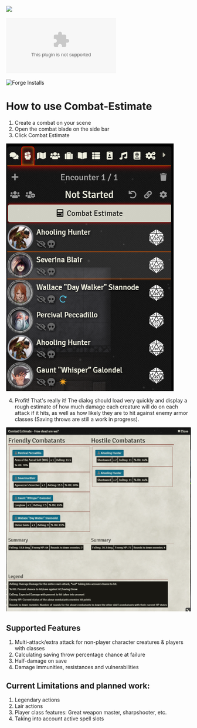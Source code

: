 ![](https://img.shields.io/badge/Foundry-v9.269-informational)
<!--- Downloads @ Latest Badge -->
<!--- replace <user>/<repo> with your username/repository -->
![Latest Release Download Count](https://img.shields.io/github/downloads/etriebe/combat-estimate/latest/module.zip)

<!--- Forge Bazaar Install % Badge -->
<!--- replace <your-module-name> with the `name` in your manifest -->
![Forge Installs](https://img.shields.io/badge/dynamic/json?label=Forge%20Installs&query=package.installs&suffix=%25&url=https%3A%2F%2Fforge-vtt.com%2Fapi%2Fbazaar%2Fpackage%2Fcombat-estimate&colorB=4aa94a)


# How to use Combat-Estimate

1. Create a combat on your scene
2. Open the combat blade on the side bar
3. Click Combat Estimate

![](images/2022-05-04-08-57-33.png)

4. Profit! That's really it! The dialog should load very quickly and display a rough estimate of how much damage each creature will do on each attack if it hits, as well as how likely they are to hit against enemy armor classes (Saving throws are still a work in progress).

![](images/2022-05-04-08-59-57.png)

## Supported Features

1. Multi-attack/extra attack for non-player character creatures & players with classes
2. Calculating saving throw percentage chance at failure
3. Half-damage on save
4. Damage immunities, resistances and vulnerabilities 

## Current Limitations and planned work: 

1. Legendary actions
1. Lair actions
1. Player class features: Great weapon master, sharpshooter, etc. 
1. Taking into account active spell slots
